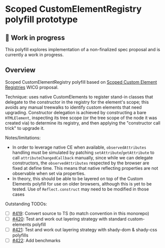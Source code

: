 # Scoped CustomElementRegistry polyfill prototype

## 🚨 Work in progress

This polyfill explores implementation of a non-finalized spec proposal and is
currently a work in progress.

## Overview

Scoped CustomElementRegistry polyfill based on [Scoped Custom Element
Registries](https://github.com/WICG/webcomponents/blob/gh-pages/proposals/Scoped-Custom-Element-Registries.md)
WICG proposal.

Technique: uses native CustomElements to register stand-in classes that
delegate to the constructor in the registry for the element's scope; this
avoids any manual treewalks to identify custom elements that need upgrading.
Constructor delegation is achieved by constructing a bare `HTMLElement`,
inspecting its tree scope (or the tree scope of the node it was created via) to
determine its registry, and then applying the "constructor call trick" to
upgrade it.

Notes/limitations:

- In order to leverage native CE when available, `observedAttributes` handling
  must be simulated by patching `setAttribute`/`getAttribute` to call
  `attributeChangedCallback` manually, since while we can delegate constructors,
  the `observedAttributes` respected by the browser are fixed at define time.
  This means that native reflecting properties are not observable when set via
  properties.
- In theory, this should be able to be layered on top of the Custom Elements
  polyfill for use on older browsers, although this is yet to be tested. Use of
  `Reflect.construct` may need to be modified in those cases

Outstanding TODOs:

- [ ] [#419](https://github.com/webcomponents/polyfills/issues/419): Convert source to TS (to match convention in this monorepo)
- [ ] [#420](https://github.com/webcomponents/polyfills/issues/420): Test and work out layering strategy with standard custom-elements polyfill
- [ ] [#421](https://github.com/webcomponents/polyfills/issues/421): Test and work out layering strategy with shady-dom & shady-css polyfills
- [ ] [#422](https://github.com/webcomponents/polyfills/issues/422): Add benchmarks
